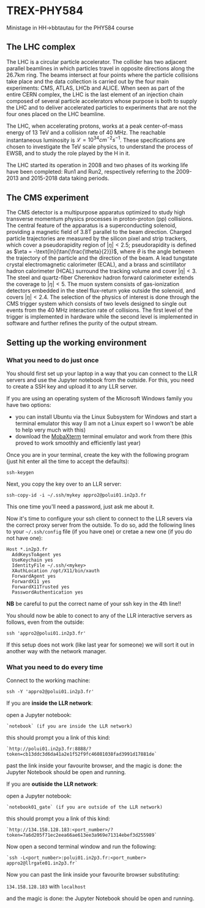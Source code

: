 # TREX-PHY584
Ministage in HH->bbtautau for the PHY584 course 

## The LHC complex
The LHC is a circular particle accelerator. The collider has two adjacent parallel beamlines in which particles travel in opposite directions along the 26.7km ring. The beams intersect at four points where the particle collisions take place and the data collection is carried out by the four main experiments: CMS, ATLAS, LHCb and ALICE. When seen as part of the entire CERN complex, the LHC is the last element of an injection chain composed of several particle accelerators whose purpose is both to supply the LHC and to deliver accelerated particles to experiments that are not the four ones placed on the LHC beamline.

The LHC, when accelerating protons, works at a peak center-of-mass energy of 13 TeV and a collision rate of 40 MHz. The reachable instantaneous luminosity is $\mathcal{L} = 10^{34}cm^{-2}s^{-1}$. These specifications are chosen to investigate the TeV scale physics, to understand the process of EWSB, and to study the role played by the H in it.

The LHC started its operation in 2008 and two phases of its working life have been completed: Run1 and Run2, respectively referring to the 2009-2013 and 2015-2018 data taking periods.

## The CMS experiment
The CMS detector is a multipurpose apparatus optimized to study high transverse momentum physics processes in proton-proton (pp) collisions. The central feature of the apparatus is a superconducting solenoid, providing a magnetic field of 3.8T parallel to the beam direction. Charged particle trajectories are measured by the silicon pixel and strip trackers, which cover a pseudorapidity region of $|\eta| < 2.5$; pseudorapidity is defined as $\eta = -\text{ln}(\tan{\frac{\theta}{2}})$, where $\theta$ is the angle between the trajectory of the particle and the direction of the beam. A lead tungstate crystal electromagnetic calorimeter (ECAL), and a brass and scintillator hadron calorimeter (HCAL) surround the tracking volume and cover $|\eta| < 3$. The steel and quartz-fiber Cherenkov hadron forward calorimeter extends the coverage to $|\eta| < 5$. The muon system consists of gas-ionization detectors embedded in the steel flux-return yoke outside the solenoid, and covers $|\eta| < 2.4$. The selection of the physics of interest is done through the CMS trigger system which consists of two levels designed to single out events from the 40 MHz interaction rate of collisions. The first level of the trigger is implemented in hardware while the second level is implemented in software and further refines the purity of the output stream.

## Setting up the working environment

### What you need to do just once
You should first set up your laptop in a way that you can connect to the LLR servers and use the Jupyter notebook from the outside. For this, you need to create a SSH key and upload it to any LLR server. 

If you are using an operating system of the Microsoft Windows family you have two options:
* you can install Ubuntu via the Linux Subsystem for Windows and start a terminal emulator this way (I am not a Linux expert so I wwon't be able to help very much with this)
* download the [MobaXterm](https://mobaxterm.mobatek.net) terminal emulator and work from there (this proved to work smoothly and efficiently last year)

Once you are in your terminal, create the key with the following program (just hit enter all the time to accept the defaults):

  `ssh-keygen`

Next, you copy the key over to an LLR server:

  `ssh-copy-id -i ~/.ssh/mykey appro2@polui01.in2p3.fr`

This one time you'll need a password, just ask me about it. 

Now it's time to configure your ssh client to connect to the LLR severs via the correct proxy server from the outside. To do so, add the following lines to your `~/.ssh/config` file (if you have one) or cretae a new one (if you do not have one):

  ```
  Host *.in2p3.fr
    AddKeysToAgent yes
    UseKeychain yes
    IdentityFile ~/.ssh/<mykey>
    XAuthLocation /opt/X11/bin/xauth
    ForwardAgent yes
    ForwardX11 yes
    ForwardX11Trusted yes
    PasswordAuthentication yes
  ```
**NB** be careful to put the correct name of your ssh key in the 4th line!!

You should now be able to conect to any of the LLR interactive servers as follows, even from the outside:

  `ssh 'appro2@polui01.in2p3.fr'`

If this setup does not work (like last year for someone) we will sort it out in another way with the network manager.

### What you need to do every time

Connect to the working machine:

  `ssh -Y 'appro2@polui01.in2p3.fr'`

If you are **inside the LLR network**:

  open a Jupyter notebook:

    `notebook` (if you are inside the LLR network)
  
  this should prompt you a link of this kind:

    `http://polui01.in2p3.fr:8888/?token=cb13ddc3d6da41a2e1f52f9fc46081038fad3991d17881de`

  past the link inside your favourite browser, and the magic is done: the Jupyter Notebook should be open and running.

If you are **outiside the LLR network**:

  open a Jupyter notebook:

    `notebook01_gate` (if you are outside of the LLR network)

  this should prompt you a link of this kind:

    `http://134.158.128.183:<port_number>/?token=7a6d205f71ec2eea66ae613ee3a969e71314ebef3d255989`

  Now open a second terminal window and run the following:

    `ssh -L<port_number>:polui01.in2p3.fr:<port_number> appro2@llrgate01.in2p3.fr`

  Now you can past the link inside your favourite browser substituting:

  `134.158.128.183` with `localhost`

  and the magic is done: the Jupyter Notebook should be open and running.

